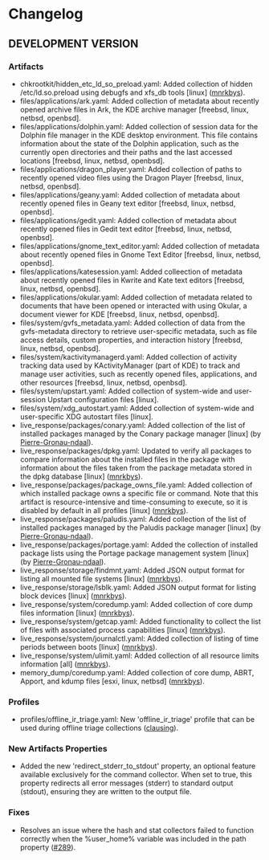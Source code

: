 # Changelog

## DEVELOPMENT VERSION

### Artifacts

- chkrootkit/hidden_etc_ld_so_preload.yaml: Added collection of hidden /etc/ld.so.preload using debugfs and xfs_db tools [linux] ([mnrkbys](https://github.com/mnrkbys)).
- files/applications/ark.yaml: Added collection of metadata about recently opened archive files in Ark, the KDE archive manager [freebsd, linux, netbsd, openbsd].
- files/applications/dolphin.yaml: Added collection of session data for the Dolphin file manager in the KDE desktop environment. This file contains information about the state of the Dolphin application, such as the currently open directories and their paths and the last accessed locations [freebsd, linux, netbsd, openbsd].
- files/applications/dragon_player.yaml: Added collection of paths to recently opened video files using the Dragon Player [freebsd, linux, netbsd, openbsd].
- files/applications/geany.yaml: Added collection of metadata about recently opened files in Geany text editor [freebsd, linux, netbsd, openbsd].
- files/applications/gedit.yaml: Added collection of metadata about recently opened files in Gedit text editor [freebsd, linux, netbsd, openbsd].
- files/applications/gnome_text_editor.yaml: Added collection of metadata about recently opened files in Gnome Text Editor [freebsd, linux, netbsd, openbsd].
- files/applications/katesession.yaml: Added colleection of metadata about recently opened files in Kwrite and Kate text editors [freebsd, linux, netbsd, openbsd].
- files/applications/okular.yaml: Added collection of metadata related to documents that have been opened or interacted with using Okular, a document viewer for KDE [freebsd, linux, netbsd, openbsd].
- files/system/gvfs_metadata.yaml: Added collection of data from the gvfs-metadata directory to retrieve user-specific metadata, such as file access details, custom properties, and interaction history [freebsd, linux, netbsd, openbsd].
- files/system/kactivitymanagerd.yaml: Added collection of activity tracking data used by KActivityManager (part of KDE) to track and manage user activities, such as recently opened files, applications, and other resources [freebsd, linux, netbsd, openbsd].
- files/system/upstart.yaml: Added collection of system-wide and user-session Upstart configuration files [linux].
- files/system/xdg_autostart.yaml: Added collection of system-wide and user-specific XDG autostart files [linux].
- live_response/packages/conary.yaml: Added collection of the list of installed packages managed by the Conary package manager [linux] (by [Pierre-Gronau-ndaal](https://github.com/Pierre-Gronau-ndaal)).
- live_response/packages/dpkg.yaml: Updated to verify all packages to compare information about the installed files in the package with information about the files taken from the package metadata stored in the dpkg database [linux] ([mnrkbys](https://github.com/mnrkbys)).
- live_response/packages/package_owns_file.yaml: Added collection of which installed package owns a specific file or command. Note that this artifact is resource-intensive and time-consuming to execute, so it is disabled by default in all profiles [linux] ([mnrkbys](https://github.com/mnrkbys)).
- live_response/packages/paludis.yaml: Added collection of the list of installed packages managed by the Paludis package manager [linux] (by [Pierre-Gronau-ndaal](https://github.com/Pierre-Gronau-ndaal)).
- live_response/packages/portage.yaml: Added the collection of installed package lists using the Portage package management system [linux] (by [Pierre-Gronau-ndaal](https://github.com/Pierre-Gronau-ndaal)).
- live_response/storage/findmnt.yaml: Added JSON output format for listing all mounted file systems [linux] ([mnrkbys](https://github.com/mnrkbys)).
- live_response/storage/lsblk.yaml: Added JSON output format for listing block devices [linux] ([mnrkbys](https://github.com/mnrkbys)).
- live_response/system/coredump.yaml: Added collection of core dump files information [linux] ([mnrkbys](https://github.com/mnrkbys)).
- live_response/system/getcap.yaml: Added functionality to collect the list of files with associated process capabilities [linux] ([mnrkbys](https://github.com/mnrkbys)).
- live_response/system/journalctl.yaml: Added collection of listing of time periods between boots [linux] ([mnrkbys](https://github.com/mnrkbys)).
- live_response/system/ulimit.yaml: Added collection of all resource limits information [all] ([mnrkbys](https://github.com/mnrkbys)).
- memory_dump/coredump.yaml: Added collection of core dump, ABRT, Apport, and kdump files [esxi, linux, netbsd] ([mnrkbys](https://github.com/mnrkbys)).

### Profiles

- profiles/offline_ir_triage.yaml: New 'offline_ir_triage' profile that can be used during offline triage collections ([clausing](https://github.com/clausing)).

### New Artifacts Properties

- Added the new 'redirect_stderr_to_stdout' property, an optional feature available exclusively for the command collector. When set to true, this property redirects all error messages (stderr) to standard output (stdout), ensuring they are written to the output file.

### Fixes

- Resolves an issue where the hash and stat collectors failed to function correctly when the %user_home% variable was included in the path property ([#289](https://github.com/tclahr/uac/issues/289)).
